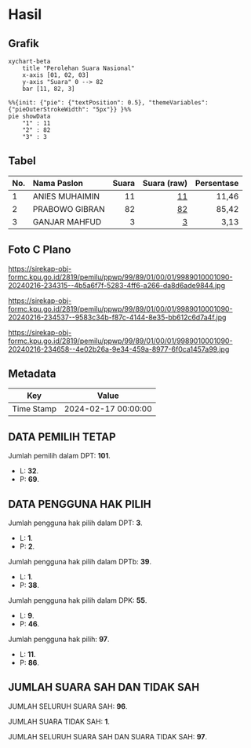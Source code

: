 # Hasil

## Grafik

```mermaid
xychart-beta
    title "Perolehan Suara Nasional"
    x-axis [01, 02, 03]
    y-axis "Suara" 0 --> 82
    bar [11, 82, 3]
```

```mermaid
%%{init: {"pie": {"textPosition": 0.5}, "themeVariables": {"pieOuterStrokeWidth": "5px"}} }%%
pie showData
    "1" : 11
    "2" : 82
    "3" : 3
```

## Tabel

| No. | Nama Paslon    | Suara | Suara (raw) | Persentase |
|:--- |:-------------- | -----:| -----------:| ----------:|
| 1   | ANIES MUHAIMIN | 11    | [11][p-1]   | 11,46      |
| 2   | PRABOWO GIBRAN | 82    | [82][p-2]   | 85,42      |
| 3   | GANJAR MAHFUD  | 3     | [3][p-3]    | 3,13       |


[p-1]: https://github.com/gigit-pemilu/pemilu-2024/blob/main/pilpres/hitung-suara/sub/99-luar-negeri/sub/89-penang-malaysia/sub/01-penang-malaysia/sub/0001-penang-malaysia/sub/090-ksk-075/sub/paslon-1.txt
[p-2]: https://github.com/gigit-pemilu/pemilu-2024/blob/main/pilpres/hitung-suara/sub/99-luar-negeri/sub/89-penang-malaysia/sub/01-penang-malaysia/sub/0001-penang-malaysia/sub/090-ksk-075/sub/paslon-2.txt
[p-3]: https://github.com/gigit-pemilu/pemilu-2024/blob/main/pilpres/hitung-suara/sub/99-luar-negeri/sub/89-penang-malaysia/sub/01-penang-malaysia/sub/0001-penang-malaysia/sub/090-ksk-075/sub/paslon-3.txt

## Foto C Plano

https://sirekap-obj-formc.kpu.go.id/2819/pemilu/ppwp/99/89/01/00/01/9989010001090-20240216-234315--4b5a6f7f-5283-4ff6-a266-da8d6ade9844.jpg

https://sirekap-obj-formc.kpu.go.id/2819/pemilu/ppwp/99/89/01/00/01/9989010001090-20240216-234537--9583c34b-f87c-4144-8e35-bb612c6d7a4f.jpg

https://sirekap-obj-formc.kpu.go.id/2819/pemilu/ppwp/99/89/01/00/01/9989010001090-20240216-234658--4e02b26a-9e34-459a-8977-6f0ca1457a99.jpg


## Metadata

| Key        | Value               |
| ---------- | ------------------- |
| Time Stamp | 2024-02-17 00:00:00 |


## DATA PEMILIH TETAP

Jumlah pemilih dalam DPT: **101**.
 * L: **32**.
 * P: **69**.

## DATA PENGGUNA HAK PILIH

Jumlah pengguna hak pilih dalam DPT: **3**.
 * L: **1**.
 * P: **2**.

Jumlah pengguna hak pilih dalam DPTb: **39**.
 * L: **1**.
 * P: **38**.

Jumlah pengguna hak pilih dalam DPK: **55**.
 * L: **9**.
 * P: **46**.

Jumlah pengguna hak pilih: **97**.
 * L: **11**.
 * P: **86**.

## JUMLAH SUARA SAH DAN TIDAK SAH

JUMLAH SELURUH SUARA SAH: **96**.

JUMLAH SUARA TIDAK SAH: **1**.

JUMLAH SELURUH SUARA SAH DAN SUARA TIDAK SAH: **97**.



